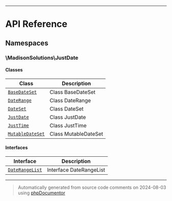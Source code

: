 
***

# API Reference

## Namespaces


### \MadisonSolutions\JustDate

#### Classes

| Class | Description |
|-------|-------------|
| [`BaseDateSet`](./classes/MadisonSolutions/JustDate/BaseDateSet.md) | Class BaseDateSet|
| [`DateRange`](./classes/MadisonSolutions/JustDate/DateRange.md) | Class DateRange|
| [`DateSet`](./classes/MadisonSolutions/JustDate/DateSet.md) | Class DateSet|
| [`JustDate`](./classes/MadisonSolutions/JustDate/JustDate.md) | Class JustDate|
| [`JustTime`](./classes/MadisonSolutions/JustDate/JustTime.md) | Class JustTime|
| [`MutableDateSet`](./classes/MadisonSolutions/JustDate/MutableDateSet.md) | Class MutableDateSet|



#### Interfaces

| Interface | Description |
|-----------|-------------|
| [`DateRangeList`](./classes/MadisonSolutions/JustDate/DateRangeList.md) | Interface DateRangeList|



***
> Automatically generated from source code comments on 2024-08-03 using [phpDocumentor](http://www.phpdoc.org/)
